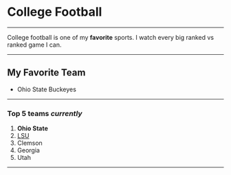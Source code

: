 # College Football
___
 College football is one of my
 **favorite** sports. I watch every big ranked vs ranked game I can.
___
## My Favorite Team
 - Ohio State Buckeyes
---
### Top 5 teams *currently*
1. **Ohio State**
2. [LSU](https://www.brproud.com/wp-content/uploads/sites/80/2016/07/lsu_logo_1468794861347_9570961_ver1.0.jpg)
3. Clemson
4. Georgia
5. Utah
___
